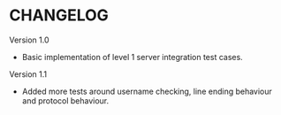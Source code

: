 # CHANGELOG

Version 1.0
* Basic implementation of level 1 server integration test cases.

Version 1.1
* Added more tests around username checking, line ending behaviour and protocol behaviour.




